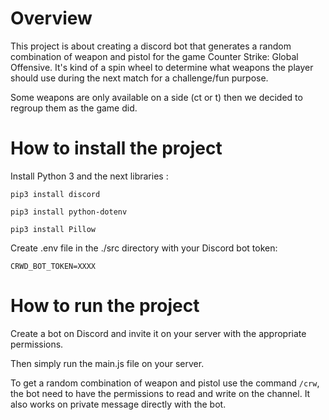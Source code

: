# Overview
This project is about creating a discord bot that generates a random combination of weapon and pistol for the game Counter Strike: Global Offensive.
It's kind of a spin wheel to determine what weapons the player should use during the next match for a challenge/fun purpose.


Some weapons are only available on a side (ct or t) then we decided to regroup them as the game did.

# How to install the project 
Install Python 3 and the next libraries :
```
pip3 install discord
```
```
pip3 install python-dotenv
```
```
pip3 install Pillow
```

Create .env file in the ./src directory with your Discord bot token:
```
CRWD_BOT_TOKEN=XXXX
```
# How to run the project
Create a bot on Discord and invite it on your server with the appropriate permissions.

Then simply run the main.js file on your server.

To get a random combination of weapon and pistol use the command `/crw`, the bot need to have the permissions to read and write on the channel.
It also works on private message directly with the bot.
